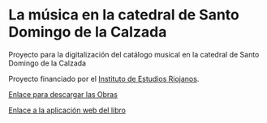 # La música en la catedral de Santo Domingo de la Calzada

Proyecto para la digitalización del catálogo musical en la catedral de Santo Domingo de la Calzada

Proyecto financiado por el [Instituto de Estudios Riojanos](https://www.larioja.org/i-estudios-riojanos/es).

[Enlace para descargar las Obras](https://www.dropbox.com/s/p5h9byfxgy5hiw6/Obras.zip?dl=1)

[Enlace a la aplicación web del libro](http://domingo.unirioja.es/)
